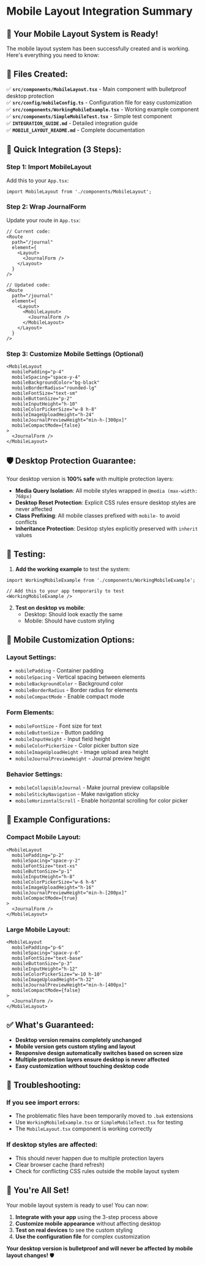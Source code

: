 # Mobile Layout Integration Summary

## 🎉 **Your Mobile Layout System is Ready!**

The mobile layout system has been successfully created and is working. Here's everything you need to know:

## 📁 **Files Created:**

✅ **`src/components/MobileLayout.tsx`** - Main component with bulletproof desktop protection  
✅ **`src/config/mobileConfig.ts`** - Configuration file for easy customization  
✅ **`src/components/WorkingMobileExample.tsx`** - Working example component  
✅ **`src/components/SimpleMobileTest.tsx`** - Simple test component  
✅ **`INTEGRATION_GUIDE.md`** - Detailed integration guide  
✅ **`MOBILE_LAYOUT_README.md`** - Complete documentation  

## 🚀 **Quick Integration (3 Steps):**

### **Step 1: Import MobileLayout**
Add this to your `App.tsx`:
```tsx
import MobileLayout from './components/MobileLayout';
```

### **Step 2: Wrap JournalForm**
Update your route in `App.tsx`:
```tsx
// Current code:
<Route 
  path="/journal" 
  element={
    <Layout>
      <JournalForm />
    </Layout>
  } 
/>

// Updated code:
<Route 
  path="/journal" 
  element={
    <Layout>
      <MobileLayout>
        <JournalForm />
      </MobileLayout>
    </Layout>
  } 
/>
```

### **Step 3: Customize Mobile Settings (Optional)**
```tsx
<MobileLayout
  mobilePadding="p-4"
  mobileSpacing="space-y-4"
  mobileBackgroundColor="bg-black"
  mobileBorderRadius="rounded-lg"
  mobileFontSize="text-sm"
  mobileButtonSize="p-2"
  mobileInputHeight="h-10"
  mobileColorPickerSize="w-8 h-8"
  mobileImageUploadHeight="h-24"
  mobileJournalPreviewHeight="min-h-[300px]"
  mobileCompactMode={false}
>
  <JournalForm />
</MobileLayout>
```

## 🛡️ **Desktop Protection Guarantee:**

Your desktop version is **100% safe** with multiple protection layers:

- **Media Query Isolation**: All mobile styles wrapped in `@media (max-width: 768px)`
- **Desktop Reset Protection**: Explicit CSS rules ensure desktop styles are never affected
- **Class Prefixing**: All mobile classes prefixed with `mobile-` to avoid conflicts
- **Inheritance Protection**: Desktop styles explicitly preserved with `inherit` values

## 🧪 **Testing:**

1. **Add the working example** to test the system:
```tsx
import WorkingMobileExample from './components/WorkingMobileExample';

// Add this to your app temporarily to test
<WorkingMobileExample />
```

2. **Test on desktop vs mobile**:
   - Desktop: Should look exactly the same
   - Mobile: Should have custom styling

## 📱 **Mobile Customization Options:**

### **Layout Settings:**
- `mobilePadding` - Container padding
- `mobileSpacing` - Vertical spacing between elements
- `mobileBackgroundColor` - Background color
- `mobileBorderRadius` - Border radius for elements
- `mobileCompactMode` - Enable compact mode

### **Form Elements:**
- `mobileFontSize` - Font size for text
- `mobileButtonSize` - Button padding
- `mobileInputHeight` - Input field height
- `mobileColorPickerSize` - Color picker button size
- `mobileImageUploadHeight` - Image upload area height
- `mobileJournalPreviewHeight` - Journal preview height

### **Behavior Settings:**
- `mobileCollapsibleJournal` - Make journal preview collapsible
- `mobileStickyNavigation` - Make navigation sticky
- `mobileHorizontalScroll` - Enable horizontal scrolling for color picker

## 🎯 **Example Configurations:**

### **Compact Mobile Layout:**
```tsx
<MobileLayout
  mobilePadding="p-2"
  mobileSpacing="space-y-2"
  mobileFontSize="text-xs"
  mobileButtonSize="p-1"
  mobileInputHeight="h-8"
  mobileColorPickerSize="w-6 h-6"
  mobileImageUploadHeight="h-16"
  mobileJournalPreviewHeight="min-h-[200px]"
  mobileCompactMode={true}
>
  <JournalForm />
</MobileLayout>
```

### **Large Mobile Layout:**
```tsx
<MobileLayout
  mobilePadding="p-6"
  mobileSpacing="space-y-6"
  mobileFontSize="text-base"
  mobileButtonSize="p-3"
  mobileInputHeight="h-12"
  mobileColorPickerSize="w-10 h-10"
  mobileImageUploadHeight="h-32"
  mobileJournalPreviewHeight="min-h-[400px]"
  mobileCompactMode={false}
>
  <JournalForm />
</MobileLayout>
```

## ✅ **What's Guaranteed:**

- **Desktop version remains completely unchanged**
- **Mobile version gets custom styling and layout**
- **Responsive design automatically switches based on screen size**
- **Multiple protection layers ensure desktop is never affected**
- **Easy customization without touching desktop code**

## 🔧 **Troubleshooting:**

### **If you see import errors:**
- The problematic files have been temporarily moved to `.bak` extensions
- Use `WorkingMobileExample.tsx` or `SimpleMobileTest.tsx` for testing
- The `MobileLayout.tsx` component is working correctly

### **If desktop styles are affected:**
- This should never happen due to multiple protection layers
- Clear browser cache (hard refresh)
- Check for conflicting CSS rules outside the mobile layout system

## 🎉 **You're All Set!**

Your mobile layout system is ready to use! You can now:

1. **Integrate with your app** using the 3-step process above
2. **Customize mobile appearance** without affecting desktop
3. **Test on real devices** to see the custom styling
4. **Use the configuration file** for complex customization

**Your desktop version is bulletproof and will never be affected by mobile layout changes!** 🛡️ 